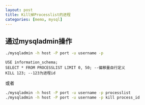 ```yaml
---
layout: post
title: Kill掉Processlist的进程
categories: [memo, mysql]
---
```


## 通过mysqladmin操作

```bash
./mysqladmin -h host -P port -u username -p
```

```mysql
USE information_schema;
SELECT * FROM PROCESSLIST LIMIT 0, 50; --偏移量自行定义
KILL 123; --123为进程id
```

或者

```bash
./mysqladmin -h host -P port -u username -p processlist
./mysqladmin -h host -P port -u username -p kill process_id
```

